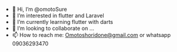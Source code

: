 - 👋 Hi, I’m @omotoSure
- 👀 I’m interested in flutter and Laravel 
- 🌱 I’m currently learning flutter with darts 
- 💞️ I’m looking to collaborate on ...
- 📫 How to reach me: Omotoshoridone@gmail.com or whatsapp 09036293470 

<!---
omotoSure/omotoSure is a ✨ special ✨ repository because its `README.md` (this file) appears on your GitHub profile.
You can click the Preview link to take a look at your changes.
--->
